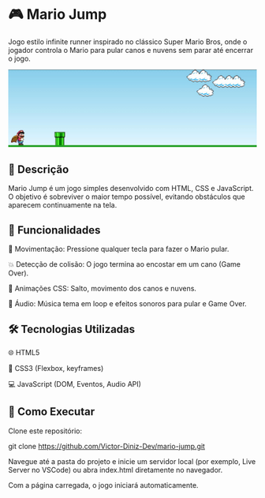 # 🎮 Mario Jump

Jogo estilo infinite runner inspirado no clássico Super Mario Bros, onde o jogador controla o Mario para pular canos e nuvens sem parar até encerrar o jogo.

<p align="center">
  <img src="assets/image.png" width="600" alt="Interface do Game"/>
</p>

## 📝 Descrição

Mario Jump é um jogo simples desenvolvido com HTML, CSS e JavaScript. O objetivo é sobreviver o maior tempo possível, evitando obstáculos que aparecem continuamente na tela.

## 🚀 Funcionalidades

🎯 Movimentação: Pressione qualquer tecla para fazer o Mario pular.

💥 Detecção de colisão: O jogo termina ao encostar em um cano (Game Over).

🎨 Animações CSS: Salto, movimento dos canos e nuvens.

🎵 Áudio: Música tema em loop e  efeitos sonoros para pular e Game Over.

## 🛠 Tecnologias Utilizadas

🌐 HTML5

🎨 CSS3 (Flexbox, keyframes)

💻 JavaScript (DOM, Eventos, Audio API)
   
## 🚀 Como Executar

Clone este repositório:

git clone https://github.com/Victor-Diniz-Dev/mario-jump.git

Navegue até a pasta do projeto e inicie um servidor local (por exemplo, Live Server no VSCode) ou abra index.html diretamente no navegador.

Com a página carregada, o jogo iniciará automaticamente.

